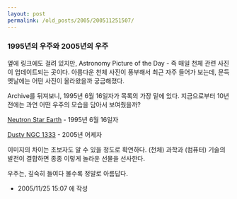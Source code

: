 ```yaml
---
layout: post
permalink: /old_posts/2005/200511251507/
---
```


### 1995년의 우주와 2005년의 우주

옆에 링크에도 걸려 있지만, Astronomy Picture of the Day - 즉 매일 천체 관련 사진이 업데이트되는 곳이다. 아름다운 천체 사진이 풍부해서 최근 자주 들어가 보는데, 문득 옛날에는 어떤 사진이 올라왔을까 궁금해졌다.

Archive를 뒤져보니, 1995년 6월 16일자가 목록의 가장 밑에 있다. 지금으로부터 10년 전에는 과연 어떤 우주의 모습을 담아서 보여줬을까?

<a href="apod/image/e_lens.gif">Neutron Star Earth</a> - 1995년 6월 16일자

<a href="apod/image/0511/ngc1333_spitzer_f.jpg">Dusty NGC 1333</a> - 2005년 어제자

이미지의 차이는 초보자도 알 수 있을 정도로 확연하다.
(천체) 과학과 (컴퓨터) 기술의 발전이 결합하면 종종 이렇게 놀라운 선물을 선사한다.

우주는, 깊숙히 들여다 볼수록 정말로 아름답다.




- 2005/11/25 15:07 에 작성